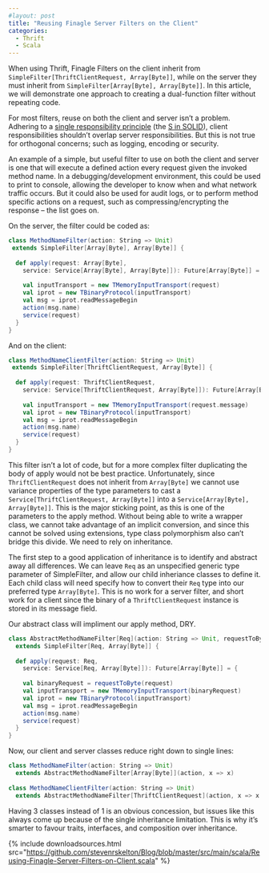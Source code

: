 ```yaml
---
#layout: post
title: "Reusing Finagle Server Filters on the Client"
categories:
  - Thrift
  - Scala
---
```


When using Thrift, Finagle Filters on the client inherit from `SimpleFilter[ThriftClientRequest, Array[Byte]]`, while on the server they must inherit from `SimpleFilter[Array[Byte], Array[Byte]]`. In this article, we will demonstrate one approach to creating a dual-function filter without repeating code.

For most filters, reuse on both the client and server isn’t a problem. Adhering to a [single responsibility principle](http://http//en.wikipedia.org/wiki/Single_responsibility_principle) (the [S in SOLID](http://en.wikipedia.org/wiki/Solid_%28object-oriented_design%29)), client responsibilities shouldn’t overlap server responsibilities. But this is not true for orthogonal concerns; such as logging, encoding or security.

An example of a simple, but useful filter to use on both the client and server is one that will execute a defined action every request given the invoked method name. In a debugging/development environment, this could be used to print to console, allowing the developer to know when and what network traffic occurs. But it could also be used for audit logs, or to perform method specific actions on a request, such as compressing/encrypting the response – the list goes on.

On the server, the filter could be coded as:

```scala
class MethodNameFilter(action: String => Unit)
 extends SimpleFilter[Array[Byte], Array[Byte]] {
 
  def apply(request: Array[Byte], 
    service: Service[Array[Byte], Array[Byte]]): Future[Array[Byte]] = {
 
    val inputTransport = new TMemoryInputTransport(request)
    val iprot = new TBinaryProtocol(inputTransport)
    val msg = iprot.readMessageBegin
    action(msg.name)
    service(request)
  }
}
```

And on the client:

```scala
class MethodNameClientFilter(action: String => Unit)
 extends SimpleFilter[ThriftClientRequest, Array[Byte]] {
 
  def apply(request: ThriftClientRequest, 
    service: Service[ThriftClientRequest, Array[Byte]]): Future[Array[Byte]] = {
 
    val inputTransport = new TMemoryInputTransport(request.message)
    val iprot = new TBinaryProtocol(inputTransport)
    val msg = iprot.readMessageBegin
    action(msg.name)
    service(request)
  }
}
```

This filter isn’t a lot of code, but for a more complex filter duplicating the body of apply would not be best practice. Unfortunately, since `ThriftClientRequest` does not inherit from `Array[Byte]` we cannot use variance properties of the type parameters to cast a `Service[ThriftClientRequest, Array[Byte]]` into a `Service[Array[Byte], Array[Byte]]`. This is the major sticking point, as this is one of the parameters to the apply method. Without being able to write a wrapper class, we cannot take advantage of an implicit conversion, and since this cannot be solved using extensions, type class polymorphism also can’t bridge this divide. We need to rely on inheritance.

The first step to a good application of inheritance is to identify and abstract away all differences. We can leave `Req` as an unspecified generic type parameter of SimpleFilter, and allow our child inheriance classes to define it. Each child class will need specify how to convert their `Req` type into our preferred type `Array[Byte]`. This is no work for a server filter, and short work for a client since the binary of a `ThriftClientRequest` instance is stored in its message field.

Our abstract class will impliment our apply method, DRY.

```scala
class AbstractMethodNameFilter[Req](action: String => Unit, requestToByte: Req => Array[Byte])
  extends SimpleFilter[Req, Array[Byte]] {
 
  def apply(request: Req, 
    service: Service[Req, Array[Byte]]): Future[Array[Byte]] = {
 
    val binaryRequest = requestToByte(request)
    val inputTransport = new TMemoryInputTransport(binaryRequest)
    val iprot = new TBinaryProtocol(inputTransport)
    val msg = iprot.readMessageBegin
    action(msg.name)
    service(request)
  }
}
```

Now, our client and server classes reduce right down to single lines:

```scala
class MethodNameFilter(action: String => Unit)
  extends AbstractMethodNameFilter[Array[Byte]](action, x => x)
 
class MethodNameClientFilter(action: String => Unit)
  extends AbstractMethodNameFilter[ThriftClientRequest](action, x => x.message)
```

Having 3 classes instead of 1 is an obvious concession, but issues like this always come up because of the single inheritance limitation. This is why it’s smarter to favour traits, interfaces, and composition over inheritance.

{%
  include downloadsources.html
  src="https://github.com/stevenrskelton/Blog/blob/master/src/main/scala/Reusing-Finagle-Server-Filters-on-Client.scala"
%}
